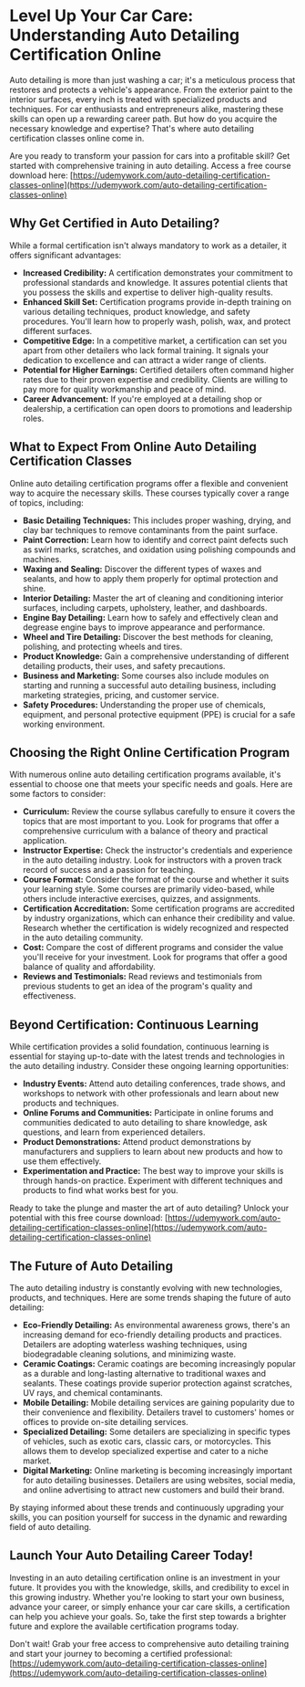 # Level Up Your Car Care: Understanding Auto Detailing Certification Online

Auto detailing is more than just washing a car; it's a meticulous process that restores and protects a vehicle's appearance. From the exterior paint to the interior surfaces, every inch is treated with specialized products and techniques. For car enthusiasts and entrepreneurs alike, mastering these skills can open up a rewarding career path. But how do you acquire the necessary knowledge and expertise? That's where auto detailing certification classes online come in.

Are you ready to transform your passion for cars into a profitable skill? Get started with comprehensive training in auto detailing. Access a free course download here: [https://udemywork.com/auto-detailing-certification-classes-online](https://udemywork.com/auto-detailing-certification-classes-online)

## Why Get Certified in Auto Detailing?

While a formal certification isn't always mandatory to work as a detailer, it offers significant advantages:

*   **Increased Credibility:** A certification demonstrates your commitment to professional standards and knowledge. It assures potential clients that you possess the skills and expertise to deliver high-quality results.
*   **Enhanced Skill Set:** Certification programs provide in-depth training on various detailing techniques, product knowledge, and safety procedures. You'll learn how to properly wash, polish, wax, and protect different surfaces.
*   **Competitive Edge:** In a competitive market, a certification can set you apart from other detailers who lack formal training. It signals your dedication to excellence and can attract a wider range of clients.
*   **Potential for Higher Earnings:** Certified detailers often command higher rates due to their proven expertise and credibility. Clients are willing to pay more for quality workmanship and peace of mind.
*   **Career Advancement:** If you're employed at a detailing shop or dealership, a certification can open doors to promotions and leadership roles.

## What to Expect From Online Auto Detailing Certification Classes

Online auto detailing certification programs offer a flexible and convenient way to acquire the necessary skills. These courses typically cover a range of topics, including:

*   **Basic Detailing Techniques:** This includes proper washing, drying, and clay bar techniques to remove contaminants from the paint surface.
*   **Paint Correction:** Learn how to identify and correct paint defects such as swirl marks, scratches, and oxidation using polishing compounds and machines.
*   **Waxing and Sealing:** Discover the different types of waxes and sealants, and how to apply them properly for optimal protection and shine.
*   **Interior Detailing:** Master the art of cleaning and conditioning interior surfaces, including carpets, upholstery, leather, and dashboards.
*   **Engine Bay Detailing:** Learn how to safely and effectively clean and degrease engine bays to improve appearance and performance.
*   **Wheel and Tire Detailing:** Discover the best methods for cleaning, polishing, and protecting wheels and tires.
*   **Product Knowledge:** Gain a comprehensive understanding of different detailing products, their uses, and safety precautions.
*   **Business and Marketing:** Some courses also include modules on starting and running a successful auto detailing business, including marketing strategies, pricing, and customer service.
*   **Safety Procedures:** Understanding the proper use of chemicals, equipment, and personal protective equipment (PPE) is crucial for a safe working environment.

## Choosing the Right Online Certification Program

With numerous online auto detailing certification programs available, it's essential to choose one that meets your specific needs and goals. Here are some factors to consider:

*   **Curriculum:** Review the course syllabus carefully to ensure it covers the topics that are most important to you. Look for programs that offer a comprehensive curriculum with a balance of theory and practical application.
*   **Instructor Expertise:** Check the instructor's credentials and experience in the auto detailing industry. Look for instructors with a proven track record of success and a passion for teaching.
*   **Course Format:** Consider the format of the course and whether it suits your learning style. Some courses are primarily video-based, while others include interactive exercises, quizzes, and assignments.
*   **Certification Accreditation:** Some certification programs are accredited by industry organizations, which can enhance their credibility and value. Research whether the certification is widely recognized and respected in the auto detailing community.
*   **Cost:** Compare the cost of different programs and consider the value you'll receive for your investment. Look for programs that offer a good balance of quality and affordability.
*   **Reviews and Testimonials:** Read reviews and testimonials from previous students to get an idea of the program's quality and effectiveness.

## Beyond Certification: Continuous Learning

While certification provides a solid foundation, continuous learning is essential for staying up-to-date with the latest trends and technologies in the auto detailing industry. Consider these ongoing learning opportunities:

*   **Industry Events:** Attend auto detailing conferences, trade shows, and workshops to network with other professionals and learn about new products and techniques.
*   **Online Forums and Communities:** Participate in online forums and communities dedicated to auto detailing to share knowledge, ask questions, and learn from experienced detailers.
*   **Product Demonstrations:** Attend product demonstrations by manufacturers and suppliers to learn about new products and how to use them effectively.
*   **Experimentation and Practice:** The best way to improve your skills is through hands-on practice. Experiment with different techniques and products to find what works best for you.

Ready to take the plunge and master the art of auto detailing? Unlock your potential with this free course download: [https://udemywork.com/auto-detailing-certification-classes-online](https://udemywork.com/auto-detailing-certification-classes-online)

## The Future of Auto Detailing

The auto detailing industry is constantly evolving with new technologies, products, and techniques. Here are some trends shaping the future of auto detailing:

*   **Eco-Friendly Detailing:** As environmental awareness grows, there's an increasing demand for eco-friendly detailing products and practices. Detailers are adopting waterless washing techniques, using biodegradable cleaning solutions, and minimizing waste.
*   **Ceramic Coatings:** Ceramic coatings are becoming increasingly popular as a durable and long-lasting alternative to traditional waxes and sealants. These coatings provide superior protection against scratches, UV rays, and chemical contaminants.
*   **Mobile Detailing:** Mobile detailing services are gaining popularity due to their convenience and flexibility. Detailers travel to customers' homes or offices to provide on-site detailing services.
*   **Specialized Detailing:** Some detailers are specializing in specific types of vehicles, such as exotic cars, classic cars, or motorcycles. This allows them to develop specialized expertise and cater to a niche market.
*   **Digital Marketing:** Online marketing is becoming increasingly important for auto detailing businesses. Detailers are using websites, social media, and online advertising to attract new customers and build their brand.

By staying informed about these trends and continuously upgrading your skills, you can position yourself for success in the dynamic and rewarding field of auto detailing.

## Launch Your Auto Detailing Career Today!

Investing in an auto detailing certification online is an investment in your future. It provides you with the knowledge, skills, and credibility to excel in this growing industry. Whether you're looking to start your own business, advance your career, or simply enhance your car care skills, a certification can help you achieve your goals. So, take the first step towards a brighter future and explore the available certification programs today.

Don't wait! Grab your free access to comprehensive auto detailing training and start your journey to becoming a certified professional: [https://udemywork.com/auto-detailing-certification-classes-online](https://udemywork.com/auto-detailing-certification-classes-online)
